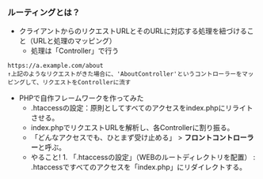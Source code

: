 ### ルーティングとは？
- クライアントからのリクエストURLとそのURLに対応する処理を紐づけること（URLと処理のマッピング）
  - 処理は「Controller」で行う

```text
https://a.example.com/about
↑上記のようなリクエストがきた場合に、'AboutController'というコントローラーをマッピングして、リクエストをControllerに流す
```
  
- PHPで自作フレームワークを作ってみた
  - .htaccessの設定：原則としてすべてのアクセスをindex.phpにリライトさせる。
  - index.phpでリクエストURLを解析し、各Controllerに割り振る。
  - 「どんなアクセスでも、ひとまず受け止める」 > **フロントコントローラー**と呼ぶ。
  - やること! 1. 「.htaccessの設定」（WEBのルートディレクトリを配置） : .htaccessですべてのアクセスを「index.php」にリダイレクトする。
   
